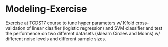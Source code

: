 # Modeling-Exercise
Exercise at TCDS17 course to tune hyper parameters w/ Kfold cross-validation of linear clasifier (logistic regression) and SVM classifier and test the performence 
on two different datasets (sklearn Circles and Monns) w/ different noise levels and different sample sizes.
